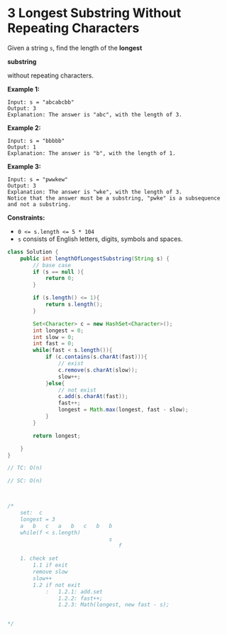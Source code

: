 # 3 Longest Substring Without Repeating Characters

Given a string `s`, find the length of the **longest** 

**substring**

 without repeating characters.



 

**Example 1:**

```
Input: s = "abcabcbb"
Output: 3
Explanation: The answer is "abc", with the length of 3.
```

**Example 2:**

```
Input: s = "bbbbb"
Output: 1
Explanation: The answer is "b", with the length of 1.
```

**Example 3:**

```
Input: s = "pwwkew"
Output: 3
Explanation: The answer is "wke", with the length of 3.
Notice that the answer must be a substring, "pwke" is a subsequence and not a substring.
```

 

**Constraints:**

- `0 <= s.length <= 5 * 104`
- `s` consists of English letters, digits, symbols and spaces.



```java
class Solution {
    public int lengthOfLongestSubstring(String s) {
        // base case 
        if (s == null ){
            return 0;
        }

        if (s.length() <= 1){
            return s.length();
        }

        Set<Character> c = new HashSet<Character>();
        int longest = 0;
        int slow = 0;
        int fast = 0;
        while(fast < s.length()){
            if (c.contains(s.charAt(fast))){
                // exist
                c.remove(s.charAt(slow));
                slow++;
            }else{
                // not exist
                c.add(s.charAt(fast));
                fast++;
                longest = Math.max(longest, fast - slow);
            }
        }

        return longest;

    }
}

// TC: O(n)

// SC: O(n)



/*
    set:  c 
    longest = 3
    a   b   c   a   b   c   b   b
    while(f < s.length)
                                s
                                   f

    1. check set 
        1.1 if exit
        remove slow 
        slow++
        1.2 if not exit 
            :   1.2.1: add.set
                1.2.2: fast++;
                1.2.3: Math(longest, new fast - s);


*/
```

